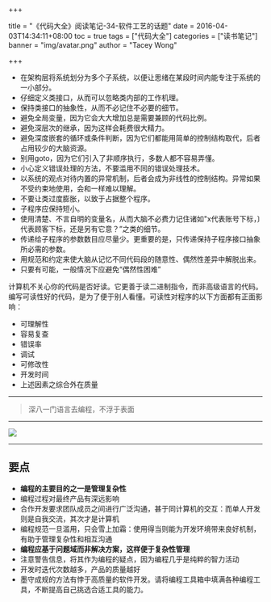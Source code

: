 +++

title = "《代码大全》阅读笔记-34-软件工艺的话题"
date = 2016-04-03T14:34:11+08:00
toc = true
tags = ["代码大全"]
categories = ["读书笔记"]
banner = "img/avatar.png"
author = "Tacey Wong"

+++

+ 在架构层将系统划分为多个子系统，以便让思绪在某段时间内能专注于系统的一小部分。
+ 仔细定义类接口，从而可以忽略类内部的工作机理。
+ 保持类接口的抽象性，从而不必记住不必要的细节。
+ 避免全局变量，因为它会大大增加总是需要兼顾的代码比例。
+ 避免深层次的继承，因为这样会耗费很大精力。
+ 避免深度嵌套的循环或条件判断，因为它们都能用简单的控制结构取代，后者占用较少的大脑资源。
+ 别用goto，因为它们引入了非顺序执行，多数人都不容易弄懂。
+ 小心定义错误处理的方法，不要滥用不同的错误处理技术。
+ 以系统的观点对待内置的异常机制，后者会成为非线性的控制结构。异常如果不受约束地使用，会和一样难以理解。
+ 不要让类过度膨胀，以致于占据整个程序。
+ 子程序应保持短小。
+ 使用清楚、不言自明的变量名，从而大脑不必费力记住诸如"x代表账号下标，〕代表顾客下标，还是另有它意？”之类的细节。
+ 传递给子程序的参数数目应尽量少。更重要的是，只传递保持子程序接口抽象所必需的参数。
+ 用规范和约定来使大脑从记忆不同代码段的随意性、偶然性差异中解脱出来。
+ 只要有可能，一般情况下应避免“偶然性困难”

计算机不关心你的代码是否好读。它更善于读二进制指令，而非高级语言的代码。编写可读性好的代码，是为了便于别人看懂。可读性对程序的以下方面都有正面影响：

+ 可理解性
+ 容易复查
+ 错误率
+ 调试
+ 可修改性
+ 开发时间
+ 上述因素之综合外在质量


---

> 深八一门语言去编程，不浮于表面

---

![](https://images2018.cnblogs.com/blog/673170/201804/673170-20180406032837633-1939750387.png)

---

## 要点

+ **编程的主要目的之一是管理复杂性**
+ 编程过程对最终产品有深远影响
+ 合作开发要求团队成员之间进行广泛沟通，甚于同计算机的交互：而单人开发则是自我交流，其次才是计算机
+ 编程规范一旦滥用，只会雪上加霜：使用得当则能为开发环境带来良好机制，有助于管理复杂性和相互沟通
+ **编程应基于问题域而非解决方案，这样便于复杂性管理**
+ 注意警告信息，将其作为编程的疑点，因为编程几乎是纯粹的智力活动
+ 开发时迭代次数越多，产品的质量越好
+ 墨守成规的方法有悖于高质量的软件开发。请将编程工具箱中填满各种编程工具，不断提高自己挑选合适工具的能力。